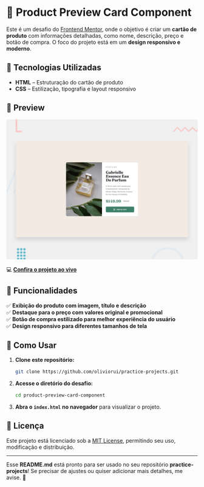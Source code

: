 # 🛒 Product Preview Card Component  

Este é um desafio do [Frontend Mentor](https://www.frontendmentor.io/), onde o objetivo é criar um **cartão de produto** com informações detalhadas, como nome, descrição, preço e botão de compra. O foco do projeto está em um **design responsivo e moderno**.  

## 🚀 Tecnologias Utilizadas  

- **HTML** – Estruturação do cartão de produto  
- **CSS** – Estilização, tipografia e layout responsivo  

## 📸 Preview  

![Product Preview Card Component Preview](./design/desktop-preview.jpg)  

💻 **[Confira o projeto ao vivo](https://oliviorui.github.io/practice-projects/html-css/product-preview-card-component/index.html)** 

## 📌 Funcionalidades  

✅ **Exibição do produto com imagem, título e descrição**  
✅ **Destaque para o preço com valores original e promocional**  
✅ **Botão de compra estilizado para melhor experiência do usuário**  
✅ **Design responsivo para diferentes tamanhos de tela**  

## 📂 Como Usar  

1. **Clone este repositório:**  
   ```bash
   git clone https://github.com/oliviorui/practice-projects.git
   ```  
2. **Acesse o diretório do desafio:**  
   ```bash
   cd product-preview-card-component
   ```  
3. **Abra o `index.html` no navegador** para visualizar o projeto.  

## 📜 Licença  

Este projeto está licenciado sob a [MIT License](LICENSE), permitindo seu uso, modificação e distribuição.  

---

Esse **README.md** está pronto para ser usado no seu repositório **practice-projects**! Se precisar de ajustes ou quiser adicionar mais detalhes, me avise. 🚀